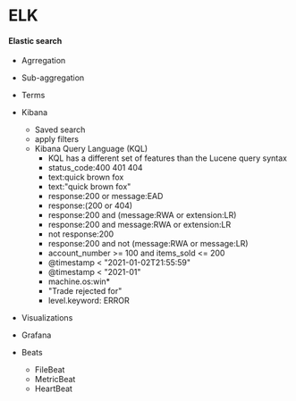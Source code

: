 # ELK

#### Elastic search
  - Agrregation
  - Sub-aggregation
  - Terms

- Kibana
  - Saved search
  - apply filters
  - Kibana Query Language (KQL)
    - KQL has a different set of features than the Lucene query syntax
    - status_code:400 401 404
    - text:quick brown fox
    - text:"quick brown fox"
    - response:200 or message:EAD
    - response:(200 or 404)
    - response:200 and (message:RWA or extension:LR)
    - response:200 and message:RWA or extension:LR
    - not response:200
    - response:200 and not (message:RWA or message:LR)
    - account_number >= 100 and items_sold <= 200
    - @timestamp < "2021-01-02T21:55:59" 
    - @timestamp < "2021-01"
    - machine.os:win*
    - "Trade rejected for"
    - level.keyword: ERROR


- Visualizations

- Grafana

- Beats
  - FileBeat
  - MetricBeat
  - HeartBeat